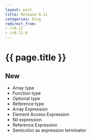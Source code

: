 ```yaml
---
layout: post
title: Release 0.11
categories: blog
redirect_from:
- /v0.11
- /v0.11.0
---
```


# {{ page.title }}

## New
- Array type
- Function type
- Optional type
- Reference type
- Array Expression
- Element Access Expression
- Nil expression
- Reference Expression
- Semicolon as expression terminator
